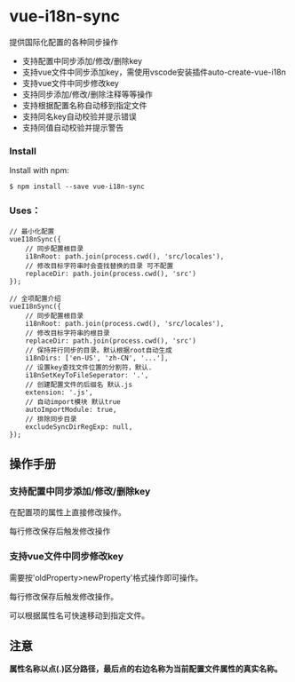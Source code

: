 # vue-i18n-sync
提供国际化配置的各种同步操作
* 支持配置中同步添加/修改/删除key
* 支持vue文件中同步添加key，需使用vscode安装插件auto-create-vue-i18n
* 支持vue文件中同步修改key
* 支持同步添加/修改/删除注释等等操作
* 支持根据配置名称自动移到指定文件
* 支持同名key自动校验并提示错误
* 支持同值自动校验并提示警告️

### Install
Install with npm:

`$ npm install --save vue-i18n-sync`

### Uses：

```angular2html
// 最小化配置
vueI18nSync({
    // 同步配置根目录
    i18nRoot: path.join(process.cwd(), 'src/locales'),
    // 修改目标字符串时会查找替换的目录 可不配置
    replaceDir: path.join(process.cwd(), 'src')
});
```


```angular2html
// 全项配置介绍
vueI18nSync({
    // 同步配置根目录
    i18nRoot: path.join(process.cwd(), 'src/locales'),
    // 修改目标字符串的根目录
    replaceDir: path.join(process.cwd(), 'src')
    // 保持并行同步的目录。默认根据root自动生成
    i18nDirs: ['en-US', 'zh-CN', '...'],
    // 设置key查找文件位置的分割符，默认.
    i18nSetKeyToFileSeperator: '.',
    // 创建配置文件的后缀名 默认.js
    extension: '.js',
    // 自动import模块 默认true
    autoImportModule: true,
    // 排除同步目录
    excludeSyncDirRegExp: null,
});
```

## 操作手册

### 支持配置中同步添加/修改/删除key

在配置项的属性上直接修改操作。

每行修改保存后触发修改操作

### 支持vue文件中同步修改key

需要按'oldProperty>newProperty'格式操作即可操作。

每行修改保存后触发修改操作。

可以根据属性名可快速移动到指定文件。

## 注意

**属性名称以点(.)区分路径，最后点的右边名称为当前配置文件属性的真实名称。**

